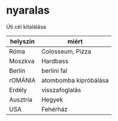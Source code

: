 # nyaralas
Úti cél kitalálása

| helyszín     | miért                   |
|--------------|-------------------------|
| Róma         | Colosseum, Pizza        |
| Moszkva      | Hardbass                |
| Berlin       | berlini fal             |
| rOMÁNIA      | atombomba kipróbálása   |
| Erdély       | visszafoglalás          |
| Ausztria     | Hegyek                  |
| USA          | Fehérház                | 
